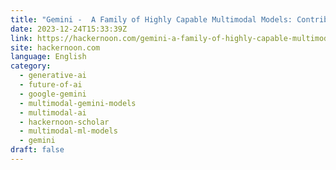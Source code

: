 ```yaml
---
title: "Gemini -  A Family of Highly Capable Multimodal Models: Contributions and Acknowledgments"
date: 2023-12-24T15:33:39Z
link: https://hackernoon.com/gemini-a-family-of-highly-capable-multimodal-models-contributions-and-acknowledgments?source=rss&utm_medium=RSS&utm_source=news.12bit.vn
site: hackernoon.com
language: English
category:
  - generative-ai
  - future-of-ai
  - google-gemini
  - multimodal-gemini-models
  - multimodal-ai
  - hackernoon-scholar
  - multimodal-ml-models
  - gemini
draft: false
---
```


